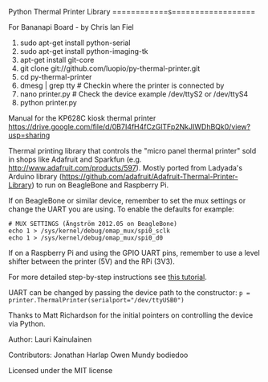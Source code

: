 Python Thermal Printer Library 
============s==================

For Bananapi Board - by Chris Ian Fiel
1. sudo apt-get install python-serial 
2. sudo apt-get install python-imaging-tk
3. apt-get install git-core
4. git clone git://github.com/luopio/py-thermal-printer.git
5. cd py-thermal-printer
5. dmesg | grep tty    # Checkin where the printer is connected by
6. nano printer.py     # Check the device example /dev/ttyS2 or /dev/ttyS4
7. python printer.py

Manual for the KP628C kiosk thermal printer https://drive.google.com/file/d/0B7I4fH4fCzGlTFp2NkJIWDhBQk0/view?usp=sharing


Thermal printing library that controls the "micro panel thermal printer" sold in
shops like Adafruit and Sparkfun (e.g. http://www.adafruit.com/products/597). 
Mostly ported from Ladyada's Arduino library 
(https://github.com/adafruit/Adafruit-Thermal-Printer-Library) to run on
BeagleBone and Raspberry Pi.

If on BeagleBone or similar device, remember to set the mux settings
or change the UART you are using. To enable the defaults for example:

    # MUX SETTINGS (Ängström 2012.05 on BeagleBone) 
    echo 1 > /sys/kernel/debug/omap_mux/spi0_sclk
    echo 1 > /sys/kernel/debug/omap_mux/spi0_d0 

If on a Raspberry Pi and using the GPIO UART pins, remember to use a level shifter
between the printer (5V) and the RPi (3V3).

For more detailed step-by-step instructions see [this tutorial](http://geekgurldiaries.blogspot.fi/2012/12/little-box-of-geek-project.html).

UART can be changed by passing the device path to the constructor:
`p = printer.ThermalPrinter(serialport="/dev/ttyUSB0")`

Thanks to Matt Richardson for the initial pointers on controlling the
device via Python.

Author: 
Lauri Kainulainen

Contributors:
Jonathan Harlap
Owen Mundy
bodiedoo


Licensed under the MIT license
